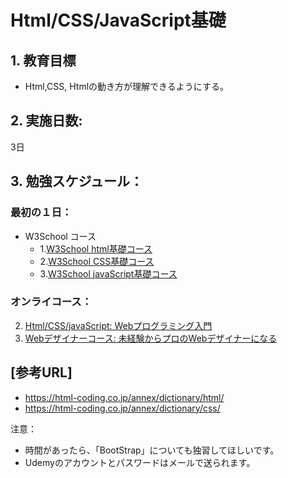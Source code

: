 # Html/CSS/JavaScript基礎

## 1. 教育目標
- Html,CSS, Htmlの動き方が理解できるようにする。

## 2. 実施日数:
3日

## 3. 勉強スケジュール：
### 最初の１日：
- W3School コース
  - 1.[W3School html基礎コース](https://www.w3schools.com/html/default.asp)
  - 2.[W3School CSS基礎コース](https://www.w3schools.com/css/default.asp)
  - 3.[W3School javaScript基礎コース](https://www.w3schools.com/js/default.asp)


### オンライコース：
2. [Html/CSS/javaScript: Webプログラミング入門](https://www.udemy.com/course/html-css-js/learn/lecture/7965502?start=705#overview)
3. [Webデザイナーコース:  未経験からプロのWebデザイナーになる](https://www.udemy.com/course/web-design-master/learn/lecture/3864458?start=0#overview)

## [参考URL]
- https://html-coding.co.jp/annex/dictionary/html/
- https://html-coding.co.jp/annex/dictionary/css/

注意：
- 時間があったら、「BootStrap」についても独習してほしいです。
- Udemyのアカウントとパスワードはメールで送られます。

